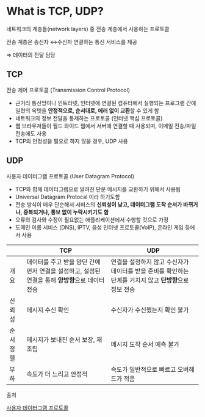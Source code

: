 # What is TCP, UDP?

네트워크의 계층들(network layers) 중 전송 계층에서 사용하는 프로토콜

전송 계층은 송신자 ↔수신자 연결하는 통신 서비스를 제공 

⇒ 데이터의 전달 담당

## TCP

전송 제어 프로토콜 (Transmission Control Protocol)

- 근거리 통신망이나 인트라넷, 인터넷에 연결된 컴퓨터에서 실행되는 프로그램 간에 일련의 옥텟을 **안정적으로, 순서대로, 에러 없이 교환**할 수 있게 함
- 네트워크의 정보 전달을 통제하는 프로토콜 (인터넷 핵심 프로토콜)
- 웹 브라우저들이 월드 와이드 웹에서 서버에 연결할 때 사용되며, 이메일 전송/파일 전송에도 사용
- TCP의 안정성을 필요로 하지 않을 경우, UDP 사용

## UDP

사용자 데이터그램 프로토콜 (User Datagram Protocol)

- TCP와 함께 데이터그램으로 알려진 단문 메시지를 교환하기 위해서 사용됨
- Universal Datagram Protocal 이라 하기도함
- 전송 방식이 매우 단순해서 서비스의 **신뢰성이 낮고, 데이터그램 도착 순서가 바뀌거나, 중복되거나, 통보 없이 누락시키기도 함**
- 오류의 검사와 수정이 필요없는 애플리케이션에서 수행할 것으로 가정
- 도메인 이름 서비스 (DNS), IPTV, 음성 인터넷 프로토콜(VolP), 온라인 게임 등에서 사용

||TCP|UDP|
|---|---|---|
|개요|데이터를 주고 받을 양단 간에 먼저 연결을 설정하고, 설정된 연결을 통해 **양방향**으로 데이터 전송|연결을 설정하지 않고 수신자가 데이터를 받을 준비를 확인하는 단계를 거치지 않고 **단방향**으로 정보 전송|
|신뢰성|메시지 수신 확인|수신자가 수신했는지 확인 불가|
|순서 정렬|메시지가 보내진 순서 보장, 재조립|메시지 도착 순서 예측 불가|
|부하|속도가 더 느리고 안정적|속도가 일반적으로 빠르고 오버헤드가 적음|

출처

[사용자 데이터그램 프로토콜](https://ko.wikipedia.org/wiki/%EC%82%AC%EC%9A%A9%EC%9E%90_%EB%8D%B0%EC%9D%B4%ED%84%B0%EA%B7%B8%EB%9E%A8_%ED%94%84%EB%A1%9C%ED%86%A0%EC%BD%9C)
